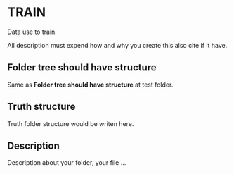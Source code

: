 # TRAIN

Data use to train.

All description must expend how and why you create this also cite if it have.

## Folder tree should have structure

Same as **Folder tree should have structure** at test folder.

## Truth structure

Truth folder structure would be writen here.

## Description

Description about your folder, your file ...
